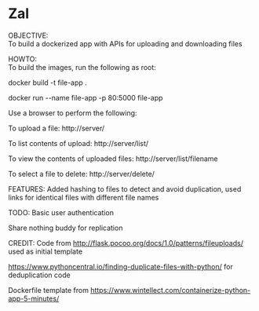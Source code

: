 # Zal


OBJECTIVE:  
To build a dockerized app with APIs for uploading and downloading files  

HOWTO:  
To build the images, run the following as root:

docker build -t file-app .  

docker run --name file-app -p 80:5000 file-app

Use a browser to perform the following:

To upload a file:
http://server/

To list contents of upload:
http://server/list/

To view the contents of uploaded files:
http://server/list/filename

To select a file to delete:
http://server/delete/

FEATURES:
Added hashing to files to detect and avoid duplication, used links for identical files with different file names

TODO:
Basic user authentication

Share nothing buddy for replication


CREDIT:
Code from http://flask.pocoo.org/docs/1.0/patterns/fileuploads/ used as initial template

https://www.pythoncentral.io/finding-duplicate-files-with-python/ for deduplication code

Dockerfile template from https://www.wintellect.com/containerize-python-app-5-minutes/
